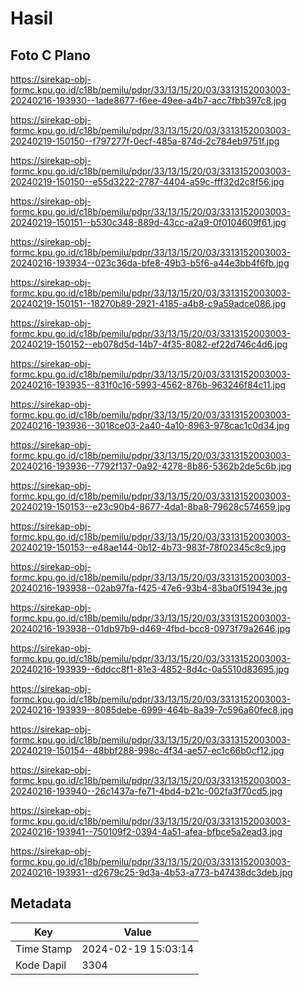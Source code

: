 # Hasil

## Foto C Plano

https://sirekap-obj-formc.kpu.go.id/c18b/pemilu/pdpr/33/13/15/20/03/3313152003003-20240216-193930--1ade8677-f6ee-49ee-a4b7-acc7fbb397c8.jpg

https://sirekap-obj-formc.kpu.go.id/c18b/pemilu/pdpr/33/13/15/20/03/3313152003003-20240219-150150--f797277f-0ecf-485a-874d-2c784eb9751f.jpg

https://sirekap-obj-formc.kpu.go.id/c18b/pemilu/pdpr/33/13/15/20/03/3313152003003-20240219-150150--e55d3222-2787-4404-a59c-fff32d2c8f56.jpg

https://sirekap-obj-formc.kpu.go.id/c18b/pemilu/pdpr/33/13/15/20/03/3313152003003-20240219-150151--b530c348-889d-43cc-a2a9-0f0104609f61.jpg

https://sirekap-obj-formc.kpu.go.id/c18b/pemilu/pdpr/33/13/15/20/03/3313152003003-20240216-193934--023c36da-bfe8-49b3-b5f6-a44e3bb4f6fb.jpg

https://sirekap-obj-formc.kpu.go.id/c18b/pemilu/pdpr/33/13/15/20/03/3313152003003-20240219-150151--18270b89-2921-4185-a4b8-c9a59adce086.jpg

https://sirekap-obj-formc.kpu.go.id/c18b/pemilu/pdpr/33/13/15/20/03/3313152003003-20240219-150152--eb078d5d-14b7-4f35-8082-ef22d746c4d6.jpg

https://sirekap-obj-formc.kpu.go.id/c18b/pemilu/pdpr/33/13/15/20/03/3313152003003-20240216-193935--831f0c16-5993-4562-876b-963246f84c11.jpg

https://sirekap-obj-formc.kpu.go.id/c18b/pemilu/pdpr/33/13/15/20/03/3313152003003-20240216-193936--3018ce03-2a40-4a10-8963-978cac1c0d34.jpg

https://sirekap-obj-formc.kpu.go.id/c18b/pemilu/pdpr/33/13/15/20/03/3313152003003-20240216-193936--7792f137-0a92-4278-8b86-5362b2de5c6b.jpg

https://sirekap-obj-formc.kpu.go.id/c18b/pemilu/pdpr/33/13/15/20/03/3313152003003-20240219-150153--e23c90b4-8677-4da1-8ba8-79628c574659.jpg

https://sirekap-obj-formc.kpu.go.id/c18b/pemilu/pdpr/33/13/15/20/03/3313152003003-20240219-150153--e48ae144-0b12-4b73-983f-78f02345c8c9.jpg

https://sirekap-obj-formc.kpu.go.id/c18b/pemilu/pdpr/33/13/15/20/03/3313152003003-20240216-193938--02ab97fa-f425-47e6-93b4-83ba0f51943e.jpg

https://sirekap-obj-formc.kpu.go.id/c18b/pemilu/pdpr/33/13/15/20/03/3313152003003-20240216-193938--01db97b9-d469-4fbd-bcc8-0973f79a2646.jpg

https://sirekap-obj-formc.kpu.go.id/c18b/pemilu/pdpr/33/13/15/20/03/3313152003003-20240216-193939--6ddcc8f1-81e3-4852-8d4c-0a5510d83695.jpg

https://sirekap-obj-formc.kpu.go.id/c18b/pemilu/pdpr/33/13/15/20/03/3313152003003-20240216-193939--8085debe-6999-464b-8a39-7c596a60fec8.jpg

https://sirekap-obj-formc.kpu.go.id/c18b/pemilu/pdpr/33/13/15/20/03/3313152003003-20240219-150154--48bbf288-998c-4f34-ae57-ec1c66b0cf12.jpg

https://sirekap-obj-formc.kpu.go.id/c18b/pemilu/pdpr/33/13/15/20/03/3313152003003-20240216-193940--26c1437a-fe71-4bd4-b21c-002fa3f70cd5.jpg

https://sirekap-obj-formc.kpu.go.id/c18b/pemilu/pdpr/33/13/15/20/03/3313152003003-20240216-193941--750109f2-0394-4a51-afea-bfbce5a2ead3.jpg

https://sirekap-obj-formc.kpu.go.id/c18b/pemilu/pdpr/33/13/15/20/03/3313152003003-20240216-193931--d2679c25-9d3a-4b53-a773-b47438dc3deb.jpg


## Metadata

| Key        | Value               |
| ---------- | ------------------- |
| Time Stamp | 2024-02-19 15:03:14 |
| Kode Dapil | 3304                |



